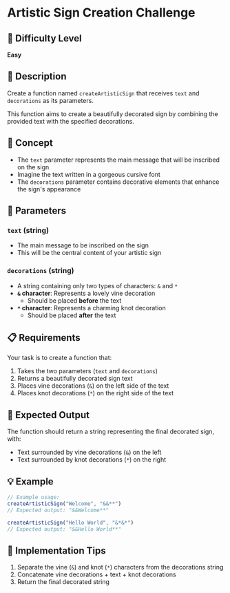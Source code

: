 # Artistic Sign Creation Challenge

## 🎯 Difficulty Level
**Easy**

## 📝 Description
Create a function named `createArtisticSign` that receives `text` and `decorations` as its parameters.

This function aims to create a beautifully decorated sign by combining the provided text with the specified decorations.

## 🎨 Concept
- The `text` parameter represents the main message that will be inscribed on the sign
- Imagine the text written in a gorgeous cursive font
- The `decorations` parameter contains decorative elements that enhance the sign's appearance

## 🔧 Parameters

### `text` (string)
- The main message to be inscribed on the sign
- This will be the central content of your artistic sign

### `decorations` (string)
- A string containing only two types of characters: `&` and `*`
- **`&` character**: Represents a lovely vine decoration
  - Should be placed **before** the text
- **`*` character**: Represents a charming knot decoration
  - Should be placed **after** the text

## 📋 Requirements
Your task is to create a function that:
1. Takes the two parameters (`text` and `decorations`)
2. Returns a beautifully decorated sign text
3. Places vine decorations (`&`) on the left side of the text
4. Places knot decorations (`*`) on the right side of the text

## 🎯 Expected Output
The function should return a string representing the final decorated sign, with:
- Text surrounded by vine decorations (`&`) on the left
- Text surrounded by knot decorations (`*`) on the right

## 💡 Example
```javascript
// Example usage:
createArtisticSign("Welcome", "&&**")
// Expected output: "&&Welcome**"

createArtisticSign("Hello World", "&*&*")
// Expected output: "&&Hello World**"
```

## 🚀 Implementation Tips
1. Separate the vine (`&`) and knot (`*`) characters from the decorations string
2. Concatenate vine decorations + text + knot decorations
3. Return the final decorated string
